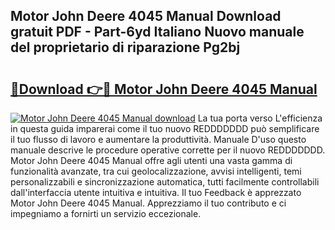 ## Motor John Deere 4045 Manual Download gratuit PDF - Part-6yd Italiano Nuovo manuale del proprietario di riparazione Pg2bj

# <h2><a href="http://dfcb6vb.blite.top/?on=Motor+John+Deere+4045+Manual">🔗Download 👉🔴 Motor John Deere 4045 Manual</a></h2>

[![Motor John Deere 4045 Manual download](https://i.imgur.com/lujVjoI.png)](http://dfcb6vb.blite.top/?on=Motor+John+Deere+4045+Manual)
La tua porta verso L'efficienza in questa guida imparerai come il tuo nuovo REDDDDDDD può semplificare il tuo flusso di lavoro e aumentare la produttività. Manuale D'uso questo manuale descrive le procedure operative corrette per il nuovo REDDDDDDD. Motor John Deere 4045 Manual offre agli utenti una vasta gamma di funzionalità avanzate, tra cui geolocalizzazione, avvisi intelligenti, temi personalizzabili e sincronizzazione automatica, tutti facilmente controllabili dall'interfaccia utente intuitiva e intuitiva. Il tuo Feedback è apprezzato Motor John Deere 4045 Manual. Apprezziamo il tuo contributo e ci impegniamo a fornirti un servizio eccezionale.
